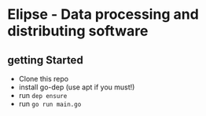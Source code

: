 # Elipse - Data processing and distributing software

## getting Started
* Clone this repo
* install go-dep (use apt if you must!)
* run `dep ensure`
* run `go run main.go`